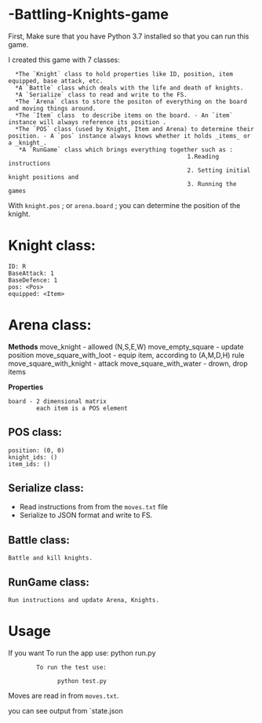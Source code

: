 # -Battling-Knights-game

First, Make sure that you have Python 3.7 installed so that you can run this game. 

I created this game with 7 classes:

      *The `Knight` class to hold properties like ID, position, item equipped, base attack, etc.
      *A `Battle` class which deals with the life and death of knights.
      *A `Serialize` class to read and write to the FS.
      *The `Arena` class to store the positon of everything on the board and moving things around.
      *The `Item` class  to describe items on the board. - An `item` instance will always reference its position .
      *The `POS` class (used by Knight, Item and Arena) to determine their position. - A `pos` instance always knows whether it holds _items_ or a _knight_.
       *A `RunGame` class which brings everything together such as : 
                                                       1.Reading instructions
                                                       2. Setting initial knight positions and
                                                       3. Running the games

With `knight.pos` ; or `arena.board` ; you can determine the position of the knight.


# Knight class:
     
    ID: R
    BaseAttack: 1
    BaseDefence: 1
    pos: <Pos>
    equipped: <Item>
    

# Arena class:

**Methods**
    move_knight - allowed (N,S,E,W)
        move_empty_square - update position
        move_square_with_loot - equip item, according to (A,M,D,H) rule
        move_square_with_knight - attack
        move_square_with_water - drown, drop items

**Properties**

    board - 2 dimensional matrix
            each item is a POS element



## POS class:

    position: (0, 0)
    knight_ids: ()
    item_ids: ()

## Serialize class:

- Read instructions from from the `moves.txt` file
- Serialize to JSON format and write to FS.


## Battle class:

    Battle and kill knights.


## RunGame class:

    Run instructions and update Arena, Knights.


# Usage

If you want To run the app use:
                 python run.py

            To run the test use:

                  python test.py

Moves are read in from `moves.txt`.

you can see output from `state.json

